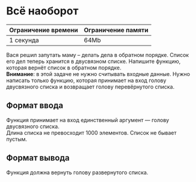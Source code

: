 # Всё наоборот

| Ограничение времени | Ограничение памяти |
|---------------------|--------------------|
| 1 секунда           | 64Mb               |

Вася решил запутать маму – делать дела в обратном порядке. Список его дел теперь хранится в двусвязном списке. Напишите функцию, которая вернёт список в обратном порядке.<br>
**Внимание**: в этой задаче не нужно считывать входные данные. Нужно написать только функцию, которая принимает на вход голову двусвязного списка и возвращает голову перевёрнутого списка.

## Формат ввода

Функция принимает на вход единственный аргумент — голову двусвязного списка.<br>
Длина списка не превосходит 1000 элементов. Список не бывает пустым.

## Формат вывода

Функция должна вернуть голову развернутого списка.

